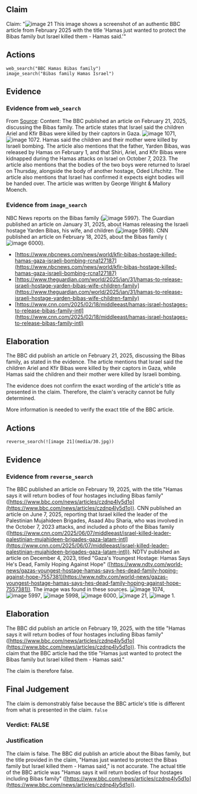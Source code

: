 ## Claim
Claim: "![image 21](media/30.jpg) This image shows a screenshot of an authentic BBC article from February 2025 with the title 'Hamas just wanted to protect the Bibas family but Israel killed them - Hamas said.'"

## Actions
```
web_search("BBC Hamas Bibas family")
image_search("Bibas family Hamas Israel")
```

## Evidence
### Evidence from `web_search`
From [Source](https://www.bbc.com/news/articles/cjry3jzedl1o): 
Content: The BBC published an article on February 21, 2025, discussing the Bibas family. The article states that Israel said the children Ariel and Kfir Bibas were killed by their captors in Gaza. ![image 1071](media/2025-07-20_10-12-1753006377-995573.jpg), ![image 1072](media/2025-07-20_10-12-1753006378-119488.jpg). Hamas said the children and their mother were killed by Israeli bombing. The article also mentions that the father, Yarden Bibas, was released by Hamas on February 1, and that Shiri, Ariel, and Kfir Bibas were kidnapped during the Hamas attacks on Israel on October 7, 2023. The article also mentions that the bodies of the two boys were returned to Israel on Thursday, alongside the body of another hostage, Oded Lifschitz. The article also mentions that Israel has confirmed it expects eight bodies will be handed over. The article was written by George Wright & Mallory Moench.


### Evidence from `image_search`
NBC News reports on the Bibas family (![image 5997](media/2025-08-29_19-38-1756496325-482984.jpg)). The Guardian published an article on January 31, 2025, about Hamas releasing the Israeli hostage Yarden Bibas, his wife, and children (![image 5998](media/2025-08-29_19-38-1756496325-893264.jpg)). CNN published an article on February 18, 2025, about the Bibas family (![image 6000](media/2025-08-29_19-38-1756496326-006333.jpg)).

*   [https://www.nbcnews.com/news/world/kfir-bibas-hostage-killed-hamas-gaza-israeli-bombing-rcna127187](https://www.nbcnews.com/news/world/kfir-bibas-hostage-killed-hamas-gaza-israeli-bombing-rcna127187)
*   [https://www.theguardian.com/world/2025/jan/31/hamas-to-release-israeli-hostage-yarden-bibas-wife-children-family](https://www.theguardian.com/world/2025/jan/31/hamas-to-release-israeli-hostage-yarden-bibas-wife-children-family)
*   [https://www.cnn.com/2025/02/18/middleeast/hamas-israel-hostages-to-release-bibas-family-intl](https://www.cnn.com/2025/02/18/middleeast/hamas-israel-hostages-to-release-bibas-family-intl)


## Elaboration
The BBC did publish an article on February 21, 2025, discussing the Bibas family, as stated in the evidence. The article mentions that Israel said the children Ariel and Kfir Bibas were killed by their captors in Gaza, while Hamas said the children and their mother were killed by Israeli bombing.

The evidence does not confirm the exact wording of the article's title as presented in the claim. Therefore, the claim's veracity cannot be fully determined.

More information is needed to verify the exact title of the BBC article.


## Actions
```
reverse_search(![image 21](media/30.jpg))
```

## Evidence
### Evidence from `reverse_search`
The BBC published an article on February 19, 2025, with the title "Hamas says it will return bodies of four hostages including Bibas family" ([https://www.bbc.com/news/articles/czdnp4ly5d1o](https://www.bbc.com/news/articles/czdnp4ly5d1o)). CNN published an article on June 7, 2025, reporting that Israel killed the leader of the Palestinian Mujahideen Brigades, Asaad Abu Sharia, who was involved in the October 7, 2023 attacks, and included a photo of the Bibas family ([https://www.cnn.com/2025/06/07/middleeast/israel-killed-leader-palestinian-mujahideen-brigades-gaza-latam-intl](https://www.cnn.com/2025/06/07/middleeast/israel-killed-leader-palestinian-mujahideen-brigades-gaza-latam-intl)). NDTV published an article on December 4, 2023, titled "Gaza's Youngest Hostage: Hamas Says He's Dead, Family Hoping Against Hope" ([https://www.ndtv.com/world-news/gazas-youngest-hostage-hamas-says-hes-dead-family-hoping-against-hope-7557381](https://www.ndtv.com/world-news/gazas-youngest-hostage-hamas-says-hes-dead-family-hoping-against-hope-7557381)). The image was found in these sources. ![image 1074](media/2025-07-20_10-13-1753006384-630586.jpg), ![image 5997](media/2025-08-29_19-38-1756496325-482984.jpg), ![image 5998](media/2025-08-29_19-38-1756496325-893264.jpg), ![image 6000](media/2025-08-29_19-38-1756496326-006333.jpg), ![image 21](media/30.jpg), ![image 1](media/0.jpg).


## Elaboration
The BBC did publish an article on February 19, 2025, with the title "Hamas says it will return bodies of four hostages including Bibas family" ([https://www.bbc.com/news/articles/czdnp4ly5d1o](https://www.bbc.com/news/articles/czdnp4ly5d1o)). This contradicts the claim that the BBC article had the title "Hamas just wanted to protect the Bibas family but Israel killed them - Hamas said."

The claim is therefore false.


## Final Judgement
The claim is demonstrably false because the BBC article's title is different from what is presented in the claim. `false`

### Verdict: FALSE

### Justification
The claim is false. The BBC did publish an article about the Bibas family, but the title provided in the claim, "Hamas just wanted to protect the Bibas family but Israel killed them - Hamas said," is not accurate. The actual title of the BBC article was "Hamas says it will return bodies of four hostages including Bibas family" ([https://www.bbc.com/news/articles/czdnp4ly5d1o](https://www.bbc.com/news/articles/czdnp4ly5d1o)).
